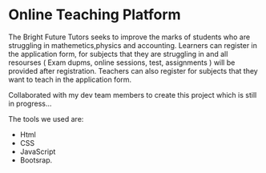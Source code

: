 # Online Teaching Platform
The Bright Future Tutors seeks to improve the marks of students who are struggling in mathemetics,physics and accounting.
Learners can register in the application form, for subjects that they are struggling in and all resourses ( Exam dupms, online sessions, test, assignments ) will be provided after registration.
Teachers can also register for subjects that they want to teach in the application form.

Collaborated with my dev team members to create this project which is still in progress...

The tools we used are:
* Html
* CSS
* JavaScript
* Bootsrap.



